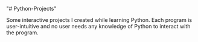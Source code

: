 "# Python-Projects" 

Some interactive projects I created while learning Python. Each program 
is user-intuitive and no user needs any knowledge of Python to interact
with the program.

